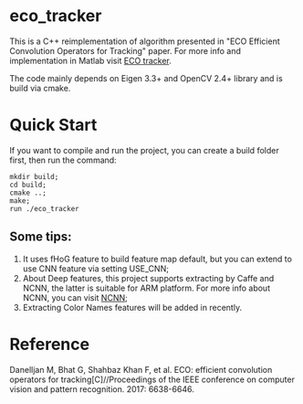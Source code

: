 # eco_tracker

This is a C++ reimplementation of algorithm presented in "ECO Efficient Convolution Operators for Tracking" paper. For more info and implementation in Matlab visit [ECO tracker](https://github.com/martin-danelljan/ECO).

The code mainly depends on Eigen 3.3+ and OpenCV 2.4+ library and is build via cmake.

# Quick Start

If you want to compile and run the project, you can create a build folder first, then run the command:
```
mkdir build;
cd build;
cmake ..;
make;
run ./eco_tracker
```

## Some tips:
1. It uses fHoG feature to build feature map default, but you can extend to use CNN feature via setting USE_CNN;
2. About Deep features, this project supports extracting by Caffe and NCNN, the latter is suitable for ARM platform. For more info about NCNN, you can visit [NCNN](https://github.com/Tencent/ncnn);
3. Extracting Color Names features will be added in recently.

# Reference

Danelljan M, Bhat G, Shahbaz Khan F, et al. ECO: efficient convolution operators for tracking[C]//Proceedings of the IEEE conference on computer vision and pattern recognition. 2017: 6638-6646.
